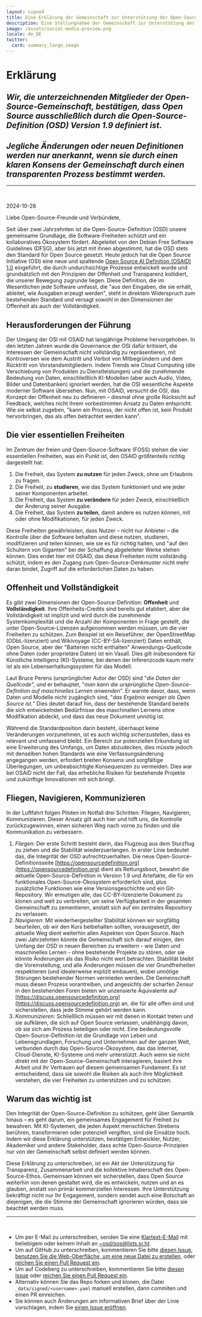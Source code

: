 ```yaml
---
layout: signed
title: Eine Erklärung der Gemeinschaft zur Unterstützung der Open-Source-Definition (OSD)
description: Eine Stellungnahme der Gemeinschaft zur Unterstützung der Open-Source-Definition (OSD) Version 1.9
image: /assets/social-media-preview.png
locale: de_DE
twitter:
  card: summary_large_image
---
```


# **Erklärung**

## *Wir, die unterzeichnenden Mitglieder der Open-Source-Gemeinschaft, bestätigen, dass Open Source ausschließlich durch die Open-Source-Definition (OSD) Version 1.9 definiert ist.*

## *Jegliche Änderungen oder neuen Definitionen werden nur anerkannt, wenn sie durch einen klaren Konsens der Gemeinschaft durch einen transparenten Prozess bestimmt werden.*

---
<br>

2024-10-28

Liebe Open-Source-Freunde und Verbündete,

Seit über zwei Jahrzehnten ist die Open-Source-Definition (OSD) unsere gemeinsame Grundlage, die Software-Freiheiten schützt und ein kollaboratives Ökosystem fördert. Abgeleitet von den Debian Free Software Guidelines (DFSG), aber bis jetzt mit ihnen abgestimmt, hat die OSD stets den Standard für Open Source gesetzt. Heute jedoch hat die Open Source Initiative (OSI) eine neue und spaltende [Open Source AI Definition (OSAID) 1.0](https://opensource.org/ai/open-source-ai-definition) eingeführt, die durch undurchsichtige Prozesse entwickelt wurde und grundsätzlich mit den Prinzipien der Offenheit und Transparenz kollidiert, die unserer Bewegung zugrunde liegen. Diese Definition, die im Wesentlichen jede Software umfasst, die "aus den Eingaben, die sie erhält, ableitet, wie Ausgaben erzeugt werden", steht in direktem Widerspruch zum bestehenden Standard und versagt sowohl in den Dimensionen der Offenheit als auch der Vollständigkeit.

## Herausforderungen der Führung

Der Umgang der OSI mit OSAID hat langjährige Probleme hervorgehoben. In den letzten Jahren wurde die Governance der OSI dafür kritisiert, die Interessen der Gemeinschaft nicht vollständig zu repräsentieren, mit Kontroversen wie dem Austritt und Verbot von Mitbegründern und dem Rücktritt von Vorstandsmitgliedern. Indem Trends wie Cloud Computing (die Verschiebung von Produkten zu Dienstleistungen) und die zunehmende Bedeutung von Daten, einschließlich KI-Modellen (aber auch Audio, Video, Bilder und Datenbanken) ignoriert werden, hat die OSI wesentliche Aspekte moderner Software übersehen. Nun, mit OSAID, versucht die OSI, das Konzept der Offenheit neu zu definieren – diesmal ohne große Rücksicht auf Feedback, welches nicht ihrem vorbestimmten Ansatz zu Daten entspricht. Wie sie selbst zugeben, "kann ein Prozess, der nicht offen ist, kein Produkt hervorbringen, das als offen betrachtet werden kann".

## Die vier essentiellen Freiheiten

Im Zentrum der freien und Open-Source-Software (FOSS) stehen die vier essentiellen Freiheiten, was ein Punkt ist, den OSAID größtenteils richtig dargestellt hat:

1. Die Freiheit, das System **zu nutzen** für jeden Zweck, ohne um Erlaubnis zu fragen.
2. Die Freiheit, zu **studieren**, wie das System funktioniert und wie jeder seiner Komponenten arbeitet.
3. Die Freiheit, das System **zu verändern** für jeden Zweck, einschließlich der Änderung seiner Ausgabe.
4. Die Freiheit, das System **zu teilen**, damit andere es nutzen können, mit oder ohne Modifikationen, für jeden Zweck.

Diese Freiheiten gewährleisten, dass Nutzer – nicht nur Anbieter – die Kontrolle über die Software behalten und diese nutzen, studieren, modifizieren und teilen können, wie sie es für richtig halten, und "auf den Schultern von Giganten" bei der Schaffung abgeleiteter Werke stehen können. Dies endet hier mit OSAID, das diese Freiheiten nicht vollständig schützt, indem es den Zugang zum Open-Source-Denkmuster nicht mehr daran bindet, Zugriff auf die erforderlichen Daten zu haben.

## Offenheit und Vollständigkeit

Es gibt zwei Dimensionen der Open-Source-Definition: **Offenheit** und **Vollständigkeit**. Ihre Offenheits-Credits sind bereits gut etabliert, aber die Vollständigkeit ist implizit und wird durch die zunehmende Systemkomplexität und die Anzahl der Komponenten in Frage gestellt, die unter Open-Source-Lizenzen aufgenommen werden müssen, um die vier Freiheiten zu schützen. Zum Beispiel ist ein Reiseführer, der OpenStreetMap (ODbL-lizenziert) und Wikivoyage (CC-BY-SA-lizenziert) Daten enthält, Open Source, aber der "Batterien nicht enthalten" Anwendungs-Quellcode ohne Daten (oder proprietäre Daten) ist ein Vasall. Dies gilt insbesondere für Künstliche Intelligenz (KI)-Systeme, bei denen der Inferenzcode kaum mehr ist als ein Lebenserhaltungssystem für das Modell.

Laut Bruce Perens (ursprünglicher Autor der OSD) sind "*die Daten der Quellcode*", und er behauptet, "*man kann die ursprüngliche Open-Source-Definition auf maschinelles Lernen anwenden*". Er warnte davor, dass, wenn Daten und Modelle nicht zugänglich sind, "*das Ergebnis weniger als Open Source ist.*" Dies deutet darauf hin, dass der bestehende Standard bereits die sich entwickelnden Bedürfnisse des maschinellen Lernens ohne Modifikation abdeckt, und dass das neue Dokument unnötig ist.

Während die Standardposition darin besteht, überhaupt keine Veränderungen vorzunehmen, ist es auch wichtig sicherzustellen, dass es relevant und umfassend bleibt. Ein Bereich zur potenziellen Erkundung ist eine Erweiterung des Umfangs, um Daten abzudecken, dies müsste jedoch mit denselben hohen Standards wie eine Verfassungsänderung angegangen werden, erfordert breiten Konsens und sorgfältige Überlegungen, um unbeabsichtigte Konsequenzen zu vermeiden. Dies war bei OSAID nicht der Fall, das erhebliche Risiken für bestehende Projekte und zukünftige Innovationen mit sich bringt.

## Fliegen, Navigieren, Kommunizieren

In der Luftfahrt folgen Piloten im Notfall drei Schritten: Fliegen, Navigieren, Kommunizieren. Dieser Ansatz gilt auch hier und hilft uns, die Kontrolle zurückzugewinnen, einen sicheren Weg nach vorne zu finden und die Kommunikation zu verbessern.

1. *Fliegen*: Der erste Schritt besteht darin, das Flugzeug aus dem Sturzflug zu ziehen und die Stabilität wiederzuerlangen. In erster Linie bedeutet das, die Integrität der OSD aufrechtzuerhalten. Die neue Open-Source-Definitionsseite [https://opensourcedefinition.org](https://opensourcedefinition.org) dient als Rettungsboot, bewahrt die aktuelle Open-Source-Definition in Version 1.9 und Artefakte, die für ein funktionales Open-Source-Ökosystem erforderlich sind, plus zusätzliche Funktionen wie eine Versionsgeschichte und ein Git-Repository. Wir ermutigen alle, das CC-BY-lizenzierte Dokument zu klonen und weit zu verbreiten, um seine Verfügbarkeit in der gesamten Gemeinschaft zu zementieren, anstatt sich auf ein zentrales Repository zu verlassen.
2. *Navigieren*: Mit wiederhergestellter Stabilität können wir sorgfältig beurteilen, ob wir den Kurs beibehalten sollten, vorausgesetzt, der aktuelle Weg dient weiterhin allen Aspekten von Open Source. Nach zwei Jahrzehnten könnte die Gemeinschaft sich darauf einigen, den Umfang der OSD in neuen Bereichen zu erweitern - wie Daten und maschinelles Lernen - ohne bestehende Projekte zu stören, oder sie könnte Änderungen als das Risiko nicht wert betrachten. Stabilität bleibt die Voreinstellung, und alle Änderungen müssen die vier Grundfreiheiten respektieren (und idealerweise explizit einbauen), wobei unnötige Störungen bestehender Normen vermieden werden. Die Gemeinschaft muss diesen Prozess vorantreiben, und angesichts der scharfen Zensur in den bestehenden Foren bieten wir unzensierte Äquivalente auf [https://discuss.opensourcedefinition.org](https://discuss.opensourcedefinition.org) an, die für alle offen sind und sicherstellen, dass jede Stimme gehört werden kann.
3. *Kommunizieren*: Schließlich müssen wir mit denen in Kontakt treten und sie aufklären, die sich auf Open Source verlassen, unabhängig davon, ob sie sich am Prozess beteiligen oder nicht. Eine bedeutungsvolle Open-Source-Definition ist die Grundlage von Leben und Lebensgrundlagen, Forschung und Unternehmen auf der ganzen Welt, verbunden durch das Open-Source-Ökosystem, das das Internet, Cloud-Dienste, KI-Systeme und mehr unterstützt. Auch wenn sie nicht direkt mit der Open-Source-Gemeinschaft interagieren, basiert ihre Arbeit und ihr Vertrauen auf diesem gemeinsamen Fundament. Es ist entscheidend, dass sie sowohl die Risiken als auch ihre Möglichkeit verstehen, die vier Freiheiten zu unterstützen und zu schützen.

## Warum das wichtig ist

Den Integrität der Open-Source-Definition zu schützen, geht über Semantik hinaus – es geht darum, ein gemeinsames Engagement für Freiheit zu bewahren. Mit KI-Systemen, die jeden Aspekt menschlichen Strebens berühren, transformieren oder potenziell vergiften, sind die Einsätze hoch. Indem wir diese Erklärung unterstützen, bestätigen Entwickler, Nutzer, Akademiker und andere Stakeholder, dass echte Open-Source-Prinzipien nur von der Gemeinschaft selbst definiert werden können.

Diese Erklärung zu unterschreiben, ist ein Akt der Unterstützung für Transparenz, Zusammenarbeit und die kollektive Inhaberschaft des Open-Source-Ethos. Gemeinsam können wir sicherstellen, dass Open Source weiterhin von denen gestaltet wird, die es entwickeln, nutzen und an es glauben, anstatt von primär kommerziellen Interessen. Ihre Unterstützung bekräftigt nicht nur Ihr Engagement, sondern sendet auch eine Botschaft an diejenigen, die die Stimme der Gemeinschaft ignorieren würden, dass sie beachtet werden muss.

---
<br>

- Um per E-Mail zu unterschreiben, senden Sie eine [Klartext-E-Mail](https://useplaintext.email/) mit beliebigem oder keinem Inhalt an [~osd/sos@lists.sr.ht](mailto:~osd/sos@lists.sr.ht).
- Um auf GitHub zu unterschreiben, kommentieren Sie bitte [diesen Issue](https://github.com/OpenSourceDefinition/SaveOpenSource/issues/1), [benutzen Sie die Web-Oberfläche, um eine neue Datei zu erstellen](https://github.com/OpenSourceDefinition/SaveOpenSource/new/master/_data/signed), oder [reichen Sie einen Pull Request ein](https://github.com/OpenSourceDefinition/SaveOpenSource/pulls).
- Um auf Codeberg zu unterschreiben, kommentieren Sie bitte [diesen Issue](https://codeberg.org/osd/sos/issues/1) oder [reichen Sie einen Pull Request ein](https://codeberg.org/osd/sos/pulls).
- Alternativ können Sie das Repo forken und klonen, die Datei `_data/signed/<username>.yaml` manuell erstellen, dann commiten und einen PR einreichen.
- Sie können auch Änderungen am informativen Brief über der Linie vorschlagen, indem Sie [einen Issue eröffnen](https://codeberg.org/osd/sos/issues).